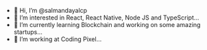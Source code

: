 - 👋 Hi, I’m @salmandayalcp
- 👀 I’m interested in React, React Native, Node JS and TypeScript...
- 🌱 I’m currently learning Blockchain and working on some amazing startups...
- 💞️ I’m working at Coding Pixel...


<!---
salmandayalcp/salmandayalcp is a ✨ special ✨ repository because its `README.md` (this file) appears on your GitHub profile.
You can click the Preview link to take a look at your changes.
--->
